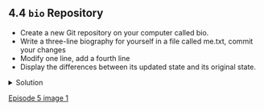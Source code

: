 
## 4.4 ```bio``` Repository

- Create a new Git repository on your computer called bio.
- Write a three-line biography for yourself in a file called me.txt, commit your changes
- Modify one line, add a fourth line
- Display the differences between its updated state and its original state.

<details>
  <summary>
Solution
  </summary>

If needed, move out of the ```recipes``` folder:

  <pre>
$ cd ..
  </pre>

Create a new folder called ```bio``` and ‘move’ into it:

  <pre>
$ mkdir bio
$ cd bio
  </pre>

Initialise git:

  <pre>
  $ git init
  </pre>

Create your biography file ```me.txt``` using ```nano``` or another text editor. Once in place, add and commit it to the repository:

  <pre>
$ git add me.txt
$ git commit -m "Add biography file"
  </pre>

Modify the file as described (modify one line, add a fourth line). To display the differences between its updated state and its original state, use <code>git diff</code>:

  <pre>
$ git diff me.txt
  </pre>
  
  </details>
  
 [Episode 5 image 1](episode5_img1.md)


